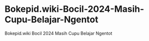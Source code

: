 # Bokepid.wiki-Bocil-2024-Masih-Cupu-Belajar-Ngentot
Bokepid.wiki Bocil 2024 Masih Cupu Belajar Ngentot
